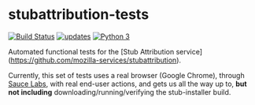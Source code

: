 # stubattribution-tests
[![Build Status](https://travis-ci.org/mozilla/stubattribution-tests.svg?branch=master)](https://travis-ci.org/mozilla/stubattribution-tests)
[![updates](https://pyup.io/repos/github/mozilla/stubattribution-tests/shield.svg)](https://pyup.io/repos/github/mozilla/stubattribution-tests/)
[![Python 3](https://pyup.io/repos/github/mozilla/stubattribution-tests/python-3-shield.svg)](https://pyup.io/repos/github/mozilla/stubattribution-tests/)

Automated functional tests for the [Stub Attribution service] (https://github.com/mozilla-services/stubattribution).

Currently, this set of tests uses a real browser (Google Chrome), through [Sauce Labs](https://saucelabs.com/), with real end-user actions, and gets us all the way up to, **but not including** downloading/running/verifying the stub-installer build.
